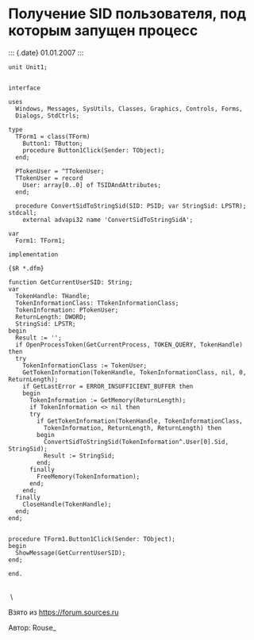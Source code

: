 Получение SID пользователя, под которым запущен процесс
=======================================================

::: {.date}
01.01.2007
:::

    unit Unit1;

     
    interface
     
    uses
      Windows, Messages, SysUtils, Classes, Graphics, Controls, Forms,
      Dialogs, StdCtrls;
     
    type
      TForm1 = class(TForm)
        Button1: TButton;
        procedure Button1Click(Sender: TObject);
      end;
     
      PTokenUser = ^TTokenUser;
      TTokenUser = record
        User: array[0..0] of TSIDAndAttributes;
      end;
     
      procedure ConvertSidToStringSid(SID: PSID; var StringSid: LPSTR); stdcall;
        external advapi32 name 'ConvertSidToStringSidA';
     
    var
      Form1: TForm1;
     
    implementation
     
    {$R *.dfm}
     
    function GetCurrentUserSID: String;
    var
      TokenHandle: THandle;
      TokenInformationClass: TTokenInformationClass;
      TokenInformation: PTokenUser;
      ReturnLength: DWORD;
      StringSid: LPSTR;
    begin
      Result := '';
      if OpenProcessToken(GetCurrentProcess, TOKEN_QUERY, TokenHandle) then
      try
        TokenInformationClass := TokenUser;
        GetTokenInformation(TokenHandle, TokenInformationClass, nil, 0, ReturnLength);
        if GetLastError = ERROR_INSUFFICIENT_BUFFER then
        begin
          TokenInformation := GetMemory(ReturnLength);
          if TokenInformation <> nil then
          try
            if GetTokenInformation(TokenHandle, TokenInformationClass,
              TokenInformation, ReturnLength, ReturnLength) then
            begin
              ConvertSidToStringSid(TokenInformation^.User[0].Sid, StringSid);
              Result := StringSid;
            end;
          finally
            FreeMemory(TokenInformation);
          end;
        end;
      finally
        CloseHandle(TokenHandle);
      end;
    end;
     
     
    procedure TForm1.Button1Click(Sender: TObject);
    begin
      ShowMessage(GetCurrentUserSID);
    end;
     
    end.

 \
 \

Взято из <https://forum.sources.ru>

Автор: Rouse\_
